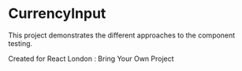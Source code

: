 # CurrencyInput

This project demonstrates the different approaches to the component testing.

Created for React London : Bring Your Own Project
